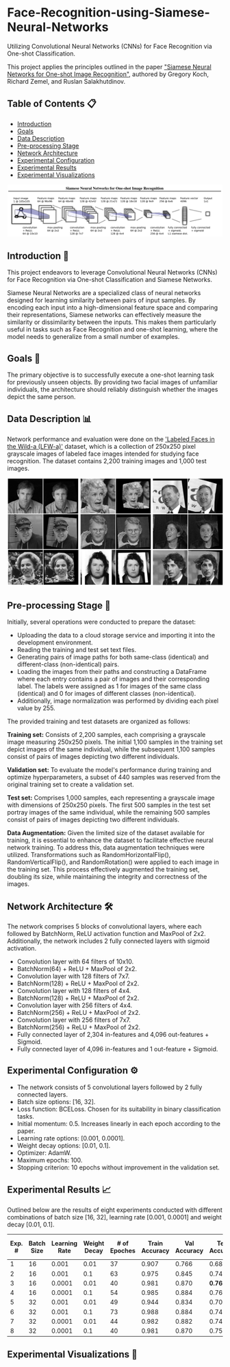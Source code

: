 # Face-Recognition-using-Siamese-Neural-Networks
Utilizing Convolutional Neural Networks (CNNs) for Face Recognition via One-shot Classification.

This project applies the principles outlined in the paper ["Siamese Neural Networks for One-shot Image Recognition"](https://www.cs.cmu.edu/~rsalakhu/papers/oneshot1.pdf), authored by Gregory Koch, Richard Zemel, and Ruslan Salakhutdinov.

## Table of Contents :clipboard:
  * [Introduction](#Introduction-bookmark_tabs)
  * [Goals](#goals-dart)
  * [Data Description](#data-description-bar_chart)
  * [Pre-processing Stage](#pre-processing-stage-broom)
  * [Network Architecture](#network-architecture-hammer_and_wrench)
  * [Experimental Configuration](#experimental-configuration-gear)
  * [Experimental Results](#experimental-results-chart_with_upwards_trend)
  * [Experimental Visualizations](#experimental-visualizations-art)

![](docs/Siamese_neural_network_architecture.png)

## Introduction :bookmark_tabs:
This project endeavors to leverage Convolutional Neural Networks (CNNs) for Face Recognition via One-shot Classification and Siamese Networks.

Siamese Neural Networks are a specialized class of neural networks designed for learning similarity between pairs of input samples. By encoding each input into a high-dimensional feature space and comparing their representations, Siamese networks can effectively measure the similarity or dissimilarity between the inputs. This makes them particularly useful in tasks such as Face Recognition and one-shot learning, where the model needs to generalize from a small number of examples.

## Goals :dart:
The primary objective is to successfully execute a one-shot learning task for previously unseen objects. By providing two facial images of unfamiliar individuals, the architecture should reliably distinguish whether the images depict the same person.

## Data Description :bar_chart:
Network performance and evaluation were done on the ['Labeled Faces in the Wild-a (LFW-a)'](https://talhassner.github.io/home/projects/lfwa/index.html) dataset, which is a collection of 250x250 pixel grayscale images of labeled face images intended for studying face recognition. The dataset contains 2,200 training images and 1,000 test images.

![](docs/LFW-a_example.png)

## Pre-processing Stage :broom:
Initially, several operations were conducted to prepare the dataset:

- Uploading the data to a cloud storage service and importing it into the development environment.
- Reading the training and test set text files.
- Generating pairs of image paths for both same-class (identical) and different-class (non-identical) pairs.
- Loading the images from their paths and constructing a DataFrame where each entry contains a pair of images and their corresponding label. The labels were assigned as 1 for images of the same class (identical) and 0 for images of different classes (non-identical).
- Additionally, image normalization was performed by dividing each pixel value by 255.

The provided training and test datasets are organized as follows:

**Training set:** Consists of 2,200 samples, each comprising a grayscale image measuring 250x250 pixels. The initial 1,100 samples in the training set depict images of the same individual, while the subsequent 1,100 samples consist of pairs of images depicting two different individuals.

**Validation set:** To evaluate the model's performance during training and optimize hyperparameters, a subset of 440 samples was reserved from the original training set to create a validation set.

**Test set:** Comprises 1,000 samples, each representing a grayscale image with dimensions of 250x250 pixels. The first 500 samples in the test set portray images of the same individual, while the remaining 500 samples consist of pairs of images depicting two different individuals.

**Data Augmentation:** Given the limited size of the dataset available for training, it is essential to enhance the dataset to facilitate effective neural network training. To address this, data augmentation techniques were utilized. Transformations such as RandomHorizontalFlip(), RandomVerticalFlip(), and RandomRotation() were applied to each image in the training set. This process effectively augmented the training set, doubling its size, while maintaining the integrity and correctness of the images.

## Network Architecture :hammer_and_wrench:
The network comprises 5 blocks of convolutional layers, where each followed by BatchNorm, ReLU activation function and MaxPool of 2x2. Additionally, the network includes 2 fully connected layers with sigmoid activation.

- Convolution layer with 64 filters of 10x10.
- BatchNorm(64) + ReLU + MaxPool of 2x2.
- Convolution layer with 128 filters of 7x7.
- BatchNorm(128) + ReLU + MaxPool of 2x2.
- Convolution layer with 128 filters of 4x4.
- BatchNorm(128) + ReLU + MaxPool of 2x2.
- Convolution layer with 256 filters of 4x4.
- BatchNorm(256) + ReLU + MaxPool of 2x2.
- Convolution layer with 256 filters of 7x7.
- BatchNorm(256) + ReLU + MaxPool of 2x2.
- Fully connected layer of 2,304 in-features and 4,096 out-features + Sigmoid.
- Fully connected layer of 4,096 in-features and 1 out-feature + Sigmoid.

## Experimental Configuration :gear:
-	The network consists of 5 convolutional layers followed by 2 fully connected layers.
- Batch size options: [16, 32].
- Loss function: BCELoss. Chosen for its suitability in binary classification tasks.
- Initial momentum: 0.5. Increases linearly in each epoch according to the paper.
- Learning rate options: [0.001, 0.0001].
- Weight decay options: [0.01, 0.1].
- Optimizer: AdamW.
- Maximum epochs: 100.
- Stopping criterion: 10 epochs without improvement in the validation set.

## Experimental Results :chart_with_upwards_trend:
Outlined below are the results of eight experiments conducted with different combinations of batch size [16, 32], learning rate [0.001, 0.0001] and weight decay [0.01, 0.1].

| Exp. # | Batch Size | Learning Rate | Weight Decay | # of Epoches | Train Accuracy | Val Accuracy | Test Accuracy | Avg. Train Cost | Avg. Val Cost | Time (min) |
|---|---|---|---|---|---|---|---|---|---|---|
| 1 | 16 | 0.001 | 0.01 | 37 | 0.907 | 0.766 | 0.683 | 0.202 | 0.542 | 42:06 |
| 2 | 16 | 0.001 | 0.1 | 63 | 0.975 | 0.845 | 0.748 | 0.062 | 0.387 | 72:40 |
| 3 | 16 | 0.0001 | 0.01 | 40 | 0.981 | 0.870 | **0.765** | 0.041 | 0.320 | 47:48 |
| 4 | 16 | 0.0001 | 0.1 | 54 | 0.985 | 0.884 | 0.763 | 0.022 | 0.349 | 63:51 |
| 5 | 32 | 0.001 | 0.01 | 49 | 0.944 | 0.834 | 0.704 | 0.142 | 0.476 | 47:20 |
| 6 | 32 | 0.001 | 0.1 | 73 | 0.988 | 0.884 | 0.748 | 0.044 | 0.363 | 68:15 |
| 7 | 32 | 0.0001 | 0.01 | 44 | 0.982 | 0.882 | 0.747 | 0.038 | 0.329 | 42:12 |
| 8 | 32 | 0.0001 | 0.1 | 40 | 0.981 | 0.870 | 0.755 | 0.045 | 0.346 | 37:44 |

## Experimental Visualizations :art:
